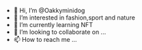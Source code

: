 - 👋 Hi, I’m @Oakkyminidog
- 👀 I’m interested in fashion,sport and nature 
- 🌱 I’m currently learning NFT
- 💞️ I’m looking to collaborate on ...
- 📫 How to reach me ...

<!---
Oakkyminidog/Oakkyminidog is a ✨ special ✨ repository because its `README.md` (this file) appears on your GitHub profile.
You can click the Preview link to take a look at your changes.
--->
